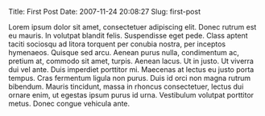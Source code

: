Title: First Post
Date: 2007-11-24 20:08:27
Slug: first-post

Lorem ipsum dolor sit amet, consectetuer adipiscing elit. Donec rutrum est eu mauris. In volutpat blandit felis. Suspendisse eget pede. Class aptent taciti sociosqu ad litora torquent per conubia nostra, per inceptos hymenaeos. Quisque sed arcu. Aenean purus nulla, condimentum ac, pretium at, commodo sit amet, turpis. Aenean lacus. Ut in justo. Ut viverra dui vel ante. Duis imperdiet porttitor mi. Maecenas at lectus eu justo porta tempus. Cras fermentum ligula non purus. Duis id orci non magna rutrum bibendum. Mauris tincidunt, massa in rhoncus consectetuer, lectus dui ornare enim, ut egestas ipsum purus id urna. Vestibulum volutpat porttitor metus. Donec congue vehicula ante.